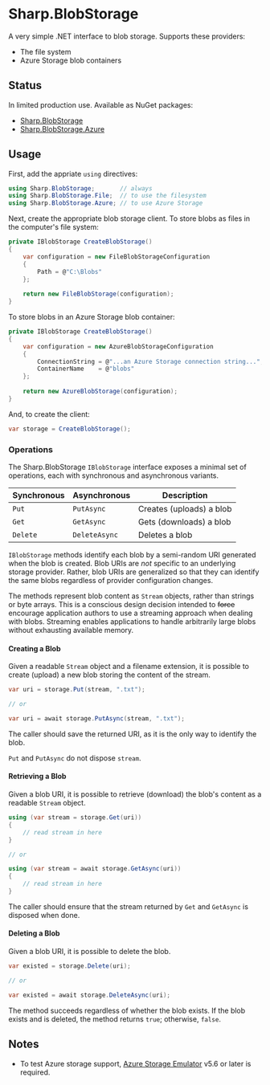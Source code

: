 # Sharp.BlobStorage

A very simple .NET interface to blob storage.  Supports these providers:

* The file system
* Azure Storage blob containers

## Status

In limited production use.  Available as NuGet packages:

* [Sharp.BlobStorage](https://www.nuget.org/packages/Sharp.BlobStorage)
* [Sharp.BlobStorage.Azure](https://www.nuget.org/packages/Sharp.BlobStorage.Azure)

## Usage

First, add the appriate `using` directives:

```csharp
using Sharp.BlobStorage;       // always
using Sharp.BlobStorage.File;  // to use the filesystem
using Sharp.BlobStorage.Azure; // to use Azure Storage
```

Next, create the appropriate blob storage client.  To store blobs as files in
the computer's file system:

```csharp
private IBlobStorage CreateBlobStorage()
{
    var configuration = new FileBlobStorageConfiguration
    {
        Path = @"C:\Blobs"
    };
    
    return new FileBlobStorage(configuration);
}
```

To store blobs in an Azure Storage blob container:

```csharp
private IBlobStorage CreateBlobStorage()
{
    var configuration = new AzureBlobStorageConfiguration
    {
        ConnectionString = @"...an Azure Storage connection string...",
        ContainerName    = @"blobs"
    };
    
    return new AzureBlobStorage(configuration);
}
```

And, to create the client:

```csharp
var storage = CreateBlobStorage();
```

### Operations

The Sharp.BlobStorage `IBlobStorage` interface exposes a minimal set of
operations, each with synchronous and asynchronous variants.

Synchronous | Asynchronous  | Description
------------|---------------|------------
`Put`       | `PutAsync`    | Creates (uploads) a blob
`Get`       | `GetAsync`    | Gets (downloads) a blob
`Delete`    | `DeleteAsync` | Deletes a blob

`IBlobStorage` methods identify each blob by a semi-random URI generated when
the blob is created.  Blob URIs are *not* specific to an underlying storage
provider.  Rather, blob URIs are generalized so that they can identify the same
blobs regardless of provider configuration changes.

The methods represent blob content as `Stream` objects, rather than strings
or byte arrays.  This is a conscious design decision intended to ~~force~~
encourage application authors to use a streaming approach when dealing with
blobs.  Streaming enables applications to handle arbitrarily large blobs without
exhausting available memory.

#### Creating a Blob

Given a readable `Stream` object and a filename extension, it is possible to
create (upload) a new blob storing the content of the stream.

```csharp
var uri = storage.Put(stream, ".txt");

// or

var uri = await storage.PutAsync(stream, ".txt");
```

The caller should save the returned URI, as it is the only way to identify the
blob.

`Put` and `PutAsync` do not dispose `stream`.

#### Retrieving a Blob

Given a blob URI, it is possible to retrieve (download) the blob's content as a
readable `Stream` object.

```csharp
using (var stream = storage.Get(uri))
{
    // read stream in here
}

// or

using (var stream = await storage.GetAsync(uri))
{
    // read stream in here
}
```

The caller should ensure that the stream returned by `Get` and `GetAsync` is
disposed when done.

#### Deleting a Blob

Given a blob URI, it is possible to delete the blob.

```csharp
var existed = storage.Delete(uri);

// or

var existed = await storage.DeleteAsync(uri);
```

The method succeeds regardless of whether the blob exists.  If the blob exists
and is deleted, the method returns `true`; otherwise, `false`.

## Notes

* To test Azure storage support, [Azure Storage Emulator](https://docs.microsoft.com/en-ca/azure/storage/common/storage-use-emulator) v5.6 or later is required.

